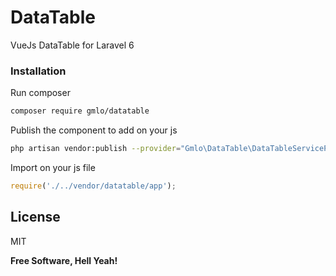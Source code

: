 # DataTable

VueJs DataTable for Laravel 6

### Installation

Run composer
```sh
composer require gmlo/datatable
```

Publish the component to add on your js
```sh
php artisan vendor:publish --provider="Gmlo\DataTable\DataTableServiceProvider" --tag="vue-components"
```

Import on your js file
```js
require('./../vendor/datatable/app');
```

License
----

MIT


**Free Software, Hell Yeah!**
